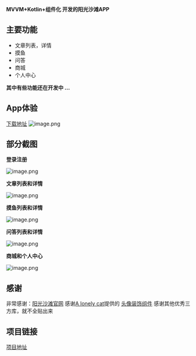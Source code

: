 
**MVVM+Kotlin+组件化 开发的阳光沙滩APP**
## 主要功能
- 文章列表，详情
- 摸鱼
- 问答
- 商城
- 个人中心
 
**其中有些功能还在开发中 ...**

## App体验
[下载地址](https://www.pgyer.com/yLNd)
![image.png](https://github.com/gs-wenbing/sunofbeach/blob/master/screenshot/yLNd.png)

## 部分截图

**登录注册**

![image.png](https://github.com/gs-wenbing/sunofbeach/blob/master/screenshot/1.png)

**文章列表和详情**

![image.png](https://github.com/gs-wenbing/sunofbeach/blob/master/screenshot/2.png)

**摸鱼列表和详情**

![image.png](https://github.com/gs-wenbing/sunofbeach/blob/master/screenshot/3.png)

**问答列表和详情**

![image.png](https://github.com/gs-wenbing/sunofbeach/blob/master/screenshot/4.png)

**商城和个人中心**

![image.png](https://github.com/gs-wenbing/sunofbeach/blob/master/screenshot/5.png)





## 感谢
非常感谢：[阳光沙滩官网](https://www.sunofbeach.net/)
感谢[A lonely cat](https://www.sunofbeach.net/u/1204736502274318336)提供的 [头像装饰组件](https://www.sunofbeach.net/a/1510085424304943106)
感谢其他优秀三方库，就不全贴出来

## 项目链接
[项目地址](https://github.com/gs-wenbing/sunofbeach)
